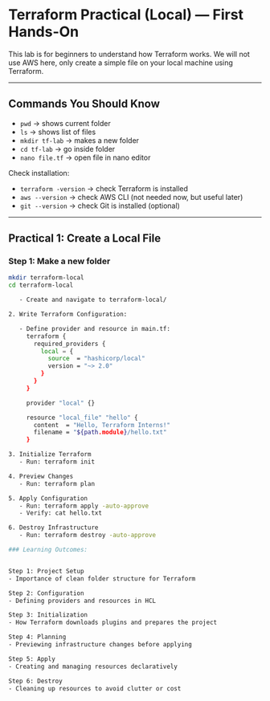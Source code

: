 # Terraform Practical (Local) — First Hands-On

This lab is for beginners to understand how Terraform works. We will not use AWS here, only create a simple file on your local machine using Terraform.

---

## Commands You Should Know
- `pwd` → shows current folder
- `ls` → shows list of files
- `mkdir tf-lab` → makes a new folder
- `cd tf-lab` → go inside folder
- `nano file.tf` → open file in nano editor

Check installation:
- `terraform -version` → check Terraform is installed
- `aws --version` → check AWS CLI (not needed now, but useful later)
- `git --version` → check Git is installed (optional)

---

## Practical 1: Create a Local File

### Step 1: Make a new folder
```bash
mkdir terraform-local
cd terraform-local

   - Create and navigate to terraform-local/

2. Write Terraform Configuration:

   - Define provider and resource in main.tf:
     terraform {
       required_providers {
         local = {
           source  = "hashicorp/local"
           version = "~> 2.0"
         }
       }
     }

     provider "local" {}

     resource "local_file" "hello" {
       content  = "Hello, Terraform Interns!"
       filename = "${path.module}/hello.txt"
     }

3. Initialize Terraform
   - Run: terraform init

4. Preview Changes
   - Run: terraform plan

5. Apply Configuration
   - Run: terraform apply -auto-approve
   - Verify: cat hello.txt

6. Destroy Infrastructure
   - Run: terraform destroy -auto-approve

### Learning Outcomes:


Step 1: Project Setup
- Importance of clean folder structure for Terraform

Step 2: Configuration
- Defining providers and resources in HCL

Step 3: Initialization
- How Terraform downloads plugins and prepares the project

Step 4: Planning
- Previewing infrastructure changes before applying

Step 5: Apply
- Creating and managing resources declaratively

Step 6: Destroy
- Cleaning up resources to avoid clutter or cost
